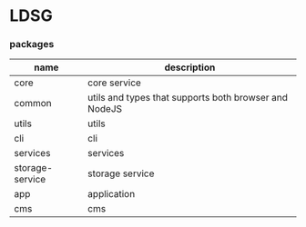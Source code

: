 # LDSG

### packages

| name            | description                                           |
| --------------- | ----------------------------------------------------- |
| core            | core service                                          |
| common          | utils and types that supports both browser and NodeJS |
| utils           | utils                                                 |
| cli             | cli                                                   |
| services        | services                                              |
| storage-service | storage service                                       |
| app             | application                                           |
| cms             | cms                                                   |

